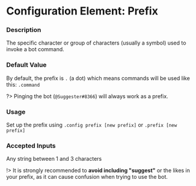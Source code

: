 # Configuration Element: Prefix

### Description
The specific character or group of characters (usually a symbol) used to invoke a bot command. 

### Default Value
By default, the prefix is `.` (a dot) which means commands will be used like this: `.command` 

?> Pinging the bot (`@Suggester#8366`) will always work as a prefix.

### Usage
Set up the prefix using `.config prefix [new prefix]` or `.prefix [new prefix]`

### Accepted Inputs
Any string between 1 and 3 characters 

!> It is strongly recommended to **avoid including "suggest"** or the likes in your prefix, as it can cause confusion when trying to use the bot.
